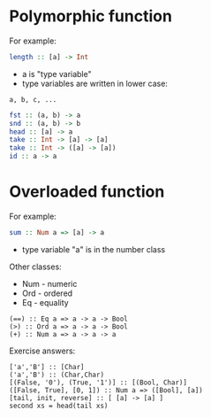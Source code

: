 # Polymorphic function

For example:
```haskell
length :: [a] -> Int
```
* a is "type variable"
* type variables are written in lower case:
```
a, b, c, ...
```

```haskell
fst :: (a, b) -> a
snd :: (a, b) -> b
head :: [a] -> a
take :: Int -> [a] -> [a]
take :: Int -> ([a] -> [a])
id :: a -> a
```

# Overloaded function

For example:
```haskell
sum :: Num a => [a] -> a
```
* type variable "a" is in the number class

Other classes:
* Num - numeric
* Ord - ordered
* Eq - equality

```
(==) :: Eq a => a -> a -> Bool
(>) :: Ord a => a -> a -> Bool
(+) :: Num a => a -> a -> a
```

Exercise answers:
```
['a','B'] :: [Char]
('a','B') :: (Char,Char)
[(False, '0'), (True, '1')] :: [(Bool, Char)]
([False, True], [0, 1]) :: Num a => ([Bool], [a])
[tail, init, reverse] :: [ [a] -> [a] ]
second xs = head(tail xs)
```